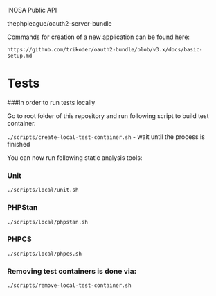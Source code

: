 INOSA Public API

thephpleague/oauth2-server-bundle

Commands for creation of a new application can be found here:
```
https://github.com/trikoder/oauth2-bundle/blob/v3.x/docs/basic-setup.md
```

# Tests
###In order to run tests locally

Go to root folder of this repository and run following script to build test container.

`./scripts/create-local-test-container.sh` - wait until the process is finished

You can now run following static analysis tools:

### Unit
`./scripts/local/unit.sh`

### PHPStan
`./scripts/local/phpstan.sh`

### PHPCS
`./scripts/local/phpcs.sh`

### Removing test containers is done via:
`./scripts/remove-local-test-container.sh`
